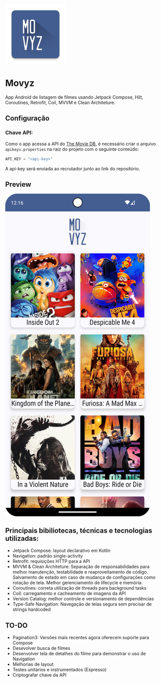 ![alt text](https://github.com/rodrigovenancio/movyz/blob/main/app/src/main/res/mipmap-xxxhdpi/ic_launcher.webp?raw=true)

# Movyz
App Android de listagem de filmes usando Jetpack Compose, Hilt, Coroutines, Retrofit, Coil, MVVM e Clean Architeture.


## Configuração

### Chave API:
Como o app acessa a API do [The Movie DB](https://api.themoviedb.org), é necessário criar o arquivo `apikeys.properties` na raiz do projeto com o seguinte conteúdo:
```gradle
API_KEY = "<api-key>"
```
A api-key será enviada ao recrutador junto ao link do repositório.

## Preview
![alt text](https://github.com/rodrigovenancio/movyz/blob/main/preview/movyz-preview.png?raw=true)

## Principais bibiliotecas, técnicas e tecnologias utilizadas:
- Jetpack Compose: layout declarativo em Kotlin
- Navigation: padrão single-activity 
- Retrofit: requisições HTTP para a API
- MVVM & Clean Architeture: Separação de responsabilidades para melhor manutenção, testabilidade e reaproveitamento de código. Salvamento de estado em caso de mudança de configurações como rotação de tela. Melhor gerenciamento de lifecycle e memória.
- Coroutines: correta utilização de threads para background tasks
- Coil: carregamento e cacheamento de imagens da API
- Version Catalog: melhor controle e versionamento de dependências
- Type-Safe Navigation: Navegação de telas segura sem precisar de strings hardcoded


## TO-DO
- Pagination3: Versões mais recentes agora oferecem suporte para Compose
- Desevolver busca de filmes
- Desenvolver tela de detalhes do filme para demonstrar o uso de Navigation
- Melhorias de layout
- Testes unitários e instrumentados (Espresso)
- Criptografar chave da API

